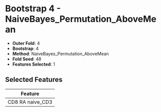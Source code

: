 # Bootstrap 4 - NaiveBayes_Permutation_AboveMean

- **Outer Fold**: 4
- **Bootstrap**: 4
- **Method**: NaiveBayes_Permutation_AboveMean
- **Fold Seed**: 48
- **Features Selected**: 1

## Selected Features

| Feature |
|---------|
| CD8 RA naive_CD3 |
